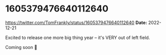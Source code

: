 # 1605379476640112640
https://twitter.com/TomFrankly/status/1605379476640112640
**Date:** 2022-12-21

Excited to release one more big thing year – it's VERY out of left field.

Coming soon 👀
